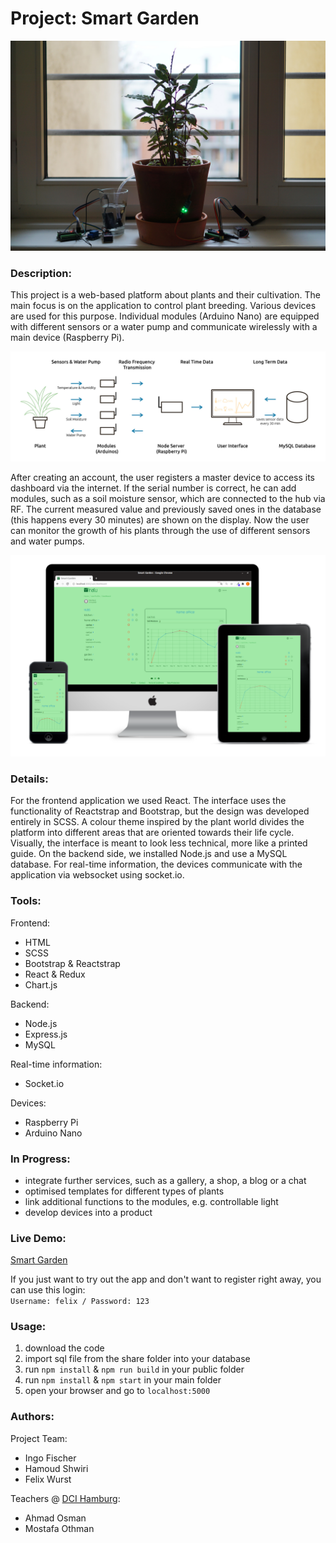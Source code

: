 # Project: Smart Garden

![Prototypes](./share/images/DSC03062_bearbeitet_hd.jpg)

### Description:

This project is a web-based platform about plants and their cultivation. The main focus is on the application to control plant breeding. Various devices are used for this purpose. Individual modules (Arduino Nano) are equipped with different sensors or a water pump and communicate wirelessly with a main device (Raspberry Pi).

![Function Overview](./share/images/smart-garden-diagram01_hd.jpg)

After creating an account, the user registers a master device to access its dashboard via the internet. If the serial number is correct, he can add modules, such as a soil moisture sensor, which are connected to the hub via RF. The current measured value and previously saved ones in the database (this happens every 30 minutes) are shown on the display. Now the user can monitor the growth of his plants through the use of different sensors and water pumps.

![Various Devices](./share/images/inatu_display_example.png)

### Details:

For the frontend application we used React. The interface uses the functionality of Reactstrap and Bootstrap, but the design was developed entirely in SCSS. A colour theme inspired by the plant world divides the platform into different areas that are oriented towards their life cycle. Visually, the interface is meant to look less technical, more like a printed guide. On the backend side, we installed Node.js and use a MySQL database. For real-time information, the devices communicate with the application via websocket using socket<n/>.io.

### Tools:

Frontend:
- HTML
- SCSS
- Bootstrap & Reactstrap
- React & Redux
- Chart.js

Backend:
- Node.js
- Express.js
- MySQL

Real-time information:
- Socket<n/>.io

Devices:
- Raspberry Pi
- Arduino Nano

### In Progress:

- integrate further services, such as a gallery, a shop, a blog or a chat
- optimised templates for different types of plants
- link additional functions to the modules, e.g. controllable light
- develop devices into a product

### Live Demo:

[Smart Garden](https://garden.felixwurst.de/)

If you just want to try out the app and don't want to register right away, you can use this login:<br> `Username: felix / Password: 123`

### Usage:

1. download the code
2. import sql file from the share folder into your database
3. run `npm install` & `npm run build` in your public folder
4. run `npm install` & `npm start` in your main folder
5. open your browser and go to `localhost:5000`

### Authors:

Project Team: 
- Ingo Fischer
- Hamoud Shwiri
- Felix Wurst

Teachers @ [DCI Hamburg](https://digitalcareerinstitute.org/):
- Ahmad Osman
- Mostafa Othman